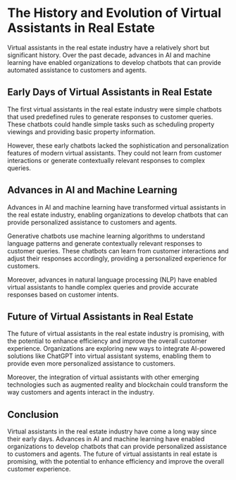 The History and Evolution of Virtual Assistants in Real Estate
==========================================================================================================================

Virtual assistants in the real estate industry have a relatively short but significant history. Over the past decade, advances in AI and machine learning have enabled organizations to develop chatbots that can provide automated assistance to customers and agents.

Early Days of Virtual Assistants in Real Estate
-----------------------------------------------

The first virtual assistants in the real estate industry were simple chatbots that used predefined rules to generate responses to customer queries. These chatbots could handle simple tasks such as scheduling property viewings and providing basic property information.

However, these early chatbots lacked the sophistication and personalization features of modern virtual assistants. They could not learn from customer interactions or generate contextually relevant responses to complex queries.

Advances in AI and Machine Learning
-----------------------------------

Advances in AI and machine learning have transformed virtual assistants in the real estate industry, enabling organizations to develop chatbots that can provide personalized assistance to customers and agents.

Generative chatbots use machine learning algorithms to understand language patterns and generate contextually relevant responses to customer queries. These chatbots can learn from customer interactions and adjust their responses accordingly, providing a personalized experience for customers.

Moreover, advances in natural language processing (NLP) have enabled virtual assistants to handle complex queries and provide accurate responses based on customer intents.

Future of Virtual Assistants in Real Estate
-------------------------------------------

The future of virtual assistants in the real estate industry is promising, with the potential to enhance efficiency and improve the overall customer experience. Organizations are exploring new ways to integrate AI-powered solutions like ChatGPT into virtual assistant systems, enabling them to provide even more personalized assistance to customers.

Moreover, the integration of virtual assistants with other emerging technologies such as augmented reality and blockchain could transform the way customers and agents interact in the industry.

Conclusion
----------

Virtual assistants in the real estate industry have come a long way since their early days. Advances in AI and machine learning have enabled organizations to develop chatbots that can provide personalized assistance to customers and agents. The future of virtual assistants in real estate is promising, with the potential to enhance efficiency and improve the overall customer experience.

